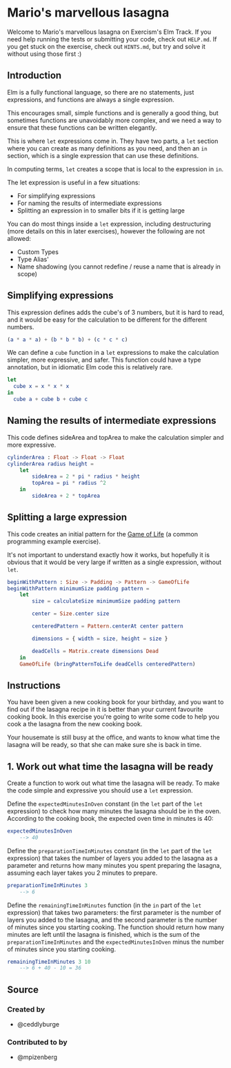 # Mario's marvellous lasagna

Welcome to Mario's marvellous lasagna on Exercism's Elm Track.
If you need help running the tests or submitting your code, check out `HELP.md`.
If you get stuck on the exercise, check out `HINTS.md`, but try and solve it without using those first :)

## Introduction

Elm is a fully functional language, so there are no statements, just expressions, and functions are always a single expression.

This encourages small, simple functions and is generally a good thing, but sometimes functions are unavoidably more complex, and we need a way to ensure that these functions can be written elegantly.

This is where `let` expressions come in. They have two parts, a `let` section where you can create as many definitions as you need, and then an `in` section, which is a single expression that can use these definitions.

In computing terms, `let` creates a scope that is local to the expression in `in`.

The let expression is useful in a few situations:

- For simplifying expressions
- For naming the results of intermediate expressions
- Splitting an expression in to smaller bits if it is getting large

You can do most things inside a `let` expression, including destructuring (more details on this in later exercises), however the following are not allowed:

- Custom Types
- Type Alias'
- Name shadowing (you cannot redefine / reuse a name that is already in scope)

## Simplifying expressions

This expression defines adds the cube's of 3 numbers, but it is hard to read, and it would be easy for the calculation to be different for the different numbers.

```elm
(a * a * a) + (b * b * b) + (c * c * c)
```

We can define a `cube` function in a `let` expressions to make the calculation simpler, more expressive, and safer. This function could have a type annotation, but in idiomatic Elm code this is relatively rare.

```elm
let
  cube x = x * x * x
in
  cube a + cube b + cube c
```

## Naming the results of intermediate expressions

This code defines sideArea and topArea to make the calculation simpler and more expressive.

```elm
cylinderArea : Float -> Float -> Float
cylinderArea radius height =
    let
        sideArea = 2 * pi * radius * height
        topArea = pi * radius ^2
    in
        sideArea + 2 * topArea
```

## Splitting a large expression

This code creates an initial pattern for the [Game of Life](https://playgameoflife.com/) (a common programming example exercise).

It's not important to understand exactly how it works, but hopefully it is obvious that it would be very large if written as a single expression, without `let`.

```elm
beginWithPattern : Size -> Padding -> Pattern -> GameOfLife
beginWithPattern minimumSize padding pattern =
    let
        size = calculateSize minimumSize padding pattern

        center = Size.center size

        centeredPattern = Pattern.centerAt center pattern

        dimensions = { width = size, height = size }

        deadCells = Matrix.create dimensions Dead
    in
    GameOfLife (bringPatternToLife deadCells centeredPattern)
```

## Instructions

You have been given a new cooking book for your birthday, and you want to find out if the lasagna recipe in it is better than your current favourite cooking book. In this exercise you're going to write some code to help you cook a the lasagna from the new cooking book.

Your housemate is still busy at the office, and wants to know what time the lasagna will be ready, so that she can make sure she is back in time.

## 1. Work out what time the lasagna will be ready

Create a function to work out what time the lasagna will be ready. To make the code simple and expressive you should use a `let` expression.

Define the `expectedMinutesInOven` constant (in the `let` part of the `let` expression) to check how many minutes the lasagna should be in the oven. According to the cooking book, the expected oven time in minutes is 40:

```elm
expectedMinutesInOven
    --> 40
```

Define the `preparationTimeInMinutes` constant (in the `let` part of the `let` expression) that takes the number of layers you added to the lasagna as a parameter and returns how many minutes you spent preparing the lasagna, assuming each layer takes you 2 minutes to prepare.

```elm
preparationTimeInMinutes 3
    --> 6
```

Define the `remainingTimeInMinutes` function (in the `in` part of the `let` expression) that takes two parameters: the first parameter is the number of layers you added to the lasagna, and the second parameter is the number of minutes since you starting cooking. The function should return how many minutes are left until the lasagna is finished, which is the sum of the `preparationTimeInMinutes` and the `expectedMinutesInOven` minus the number of minutes since you starting cooking.

```elm
remainingTimeInMinutes 3 10
    --> 6 + 40 - 10 = 36
```

## Source

### Created by

- @ceddlyburge

### Contributed to by

- @mpizenberg